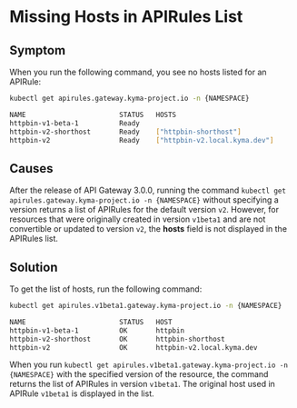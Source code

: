 # Missing Hosts in APIRules List

## Symptom

When you run the following command, you see no hosts listed for an APIRule:
```bash
kubectl get apirules.gateway.kyma-project.io -n {NAMESPACE}
```
```bash
NAME                       STATUS   HOSTS
httpbin-v1-beta-1          Ready    
httpbin-v2-shorthost       Ready    ["httpbin-shorthost"]
httpbin-v2                 Ready    ["httpbin-v2.local.kyma.dev"]
```

## Causes
After the release of API Gateway 3.0.0, running the command `kubectl get apirules.gateway.kyma-project.io -n {NAMESPACE}` without specifying a version returns a list of APIRules for the default version `v2`. However, for resources that were originally created in version `v1beta1` and are not convertible or updated to version `v2`, the **hosts** field is not displayed in the APIRules list.

## Solution
To get the list of hosts, run the following command:
```bash
kubectl get apirules.v1beta1.gateway.kyma-project.io -n {NAMESPACE}
```
```bash
NAME                       STATUS   HOST
httpbin-v1-beta-1          OK       httpbin
httpbin-v2-shorthost       OK       httpbin-shorthost
httpbin-v2                 OK       httpbin-v2.local.kyma.dev
```
When you run `kubectl get apirules.v1beta1.gateway.kyma-project.io -n {NAMESPACE}` with the specified version of the resource, the command returns the list of APIRules in version `v1beta1`. The original host used in APIRule `v1beta1` is displayed in the list.